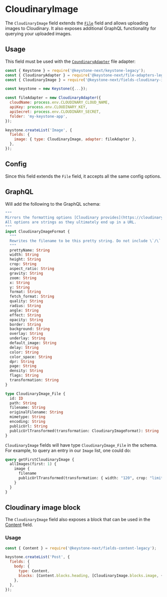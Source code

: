 <!--[meta]
section: api
subSection: field-types
title: CloudinaryImage
[meta]-->

# CloudinaryImage

The `CloudinaryImage` field extends the [`File`](/packages/fields/src/types/File/README.md) field and allows uploading images to Cloudinary. It also exposes additional GraphQL functionality for querying your uploaded images.

## Usage

This field must be used with the [`CoundinaryAdapter`](/packages/file-adapters/README.md#cloudinaryfileadapter) file adapter:

```js title=index.js
const { Keystone } = require('@keystone-next/keystone-legacy');
const { CloudinaryAdapter } = require('@keystone-next/file-adapters-legacy');
const { CloudinaryImage } = require('@keystone-next/fields-cloudinary-image-legacy');

const keystone = new Keystone({...});

const fileAdapter = new CloudinaryAdapter({
  cloudName: process.env.CLOUDINARY_CLOUD_NAME,
  apiKey: process.env.CLOUDINARY_KEY,
  apiSecret: process.env.CLOUDINARY_SECRET,
  folder: 'my-keystone-app',
});

keystone.createList('Image', {
  fields: {
    image: { type: CloudinaryImage, adapter: fileAdapter },
  },
});
```

## Config

Since this field extends the `File` field, it accepts all the same config options.

## GraphQL

Will add the following to the GraphQL schema:

```graphql
"""
Mirrors the formatting options [Cloudinary provides](https://cloudinary.com/documentation/image_transformation_reference).
All options are strings as they ultimately end up in a URL.
"""
input CloudinaryImageFormat {
  """
  Rewrites the filename to be this pretty string. Do not include \`/\` or \`.\`
  """
  prettyName: String
  width: String
  height: String
  crop: String
  aspect_ratio: String
  gravity: String
  zoom: String
  x: String
  y: String
  format: String
  fetch_format: String
  quality: String
  radius: String
  angle: String
  effect: String
  opacity: String
  border: String
  background: String
  overlay: String
  underlay: String
  default_image: String
  delay: String
  color: String
  color_space: String
  dpr: String
  page: String
  density: String
  flags: String
  transformation: String
}

type CloudinaryImage_File {
  id: ID
  path: String
  filename: String
  originalFilename: String
  mimetype: String
  encoding: String
  publicUrl: String
  publicUrlTransformed(transformation: CloudinaryImageFormat): String
}
```

`CloudinaryImage` fields will have type `CloudinaryImage_File` in the schema. For example, to query an entry in our `Image` list, one could do:

```graphql
query getFirstCloudinaryImage {
  allImages(first: 1) {
    image {
      filename
      publicUrlTransformed(transformation: { width: "120", crop: "limit" })
    }
  }
}
```

## Cloudinary image block

The `CloudinaryImage` field also exposes a block that can be used in the [Content](/packages/fields-content/README.md) field.

### Usage

```js title=index.js
const { Content } = require('@keystone-next/fields-content-legacy');

keystone.createList('Post', {
  fields: {
    body: {
      type: Content,
      blocks: [Content.blocks.heading, [CloudinaryImage.blocks.image, { adapter }]],
    },
  },
});
```
